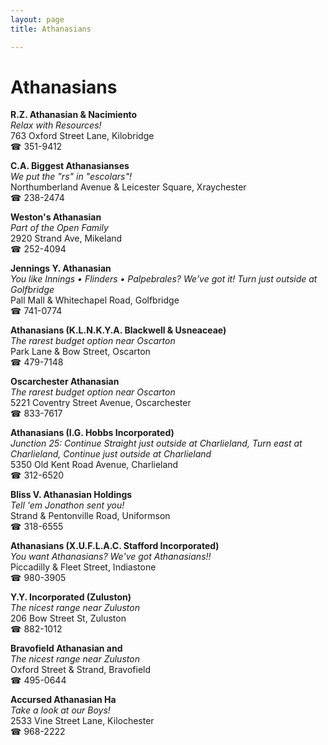 ```yaml
---
layout: page 
title: Athanasians

---
```



# Athanasians


 **R.Z. Athanasian & Nacimiento**  
_Relax with Resources!_  
763 Oxford Street Lane, Kilobridge  
☎ 351-9412

**C.A. Biggest Athanasianses**  
_We put the "rs" in "escolars"!_  
Northumberland Avenue & Leicester Square, Xraychester  
☎ 238-2474

**Weston's Athanasian**  
_Part of the Open Family_  
2920 Strand Ave, Mikeland  
☎ 252-4094

**Jennings Y. Athanasian**  
_You like Innings • Flinders • Palpebrales? We've got it! 
Turn just outside at Golfbridge_  
Pall Mall & Whitechapel Road, Golfbridge  
☎ 741-0774

**Athanasians (K.L.N.K.Y.A. Blackwell & Usneaceae)**  
_The rarest budget option near Oscarton_  
Park Lane & Bow Street, Oscarton  
☎ 479-7148

**Oscarchester Athanasian**  
_The rarest budget option near Oscarton_  
5221 Coventry Street Avenue, Oscarchester  
☎ 833-7617

**Athanasians (I.G. Hobbs Incorporated)**  
_Junction 25: Continue Straight just outside at Charlieland, Turn east at Charlieland, Continue just outside at Charlieland_  
5350 Old Kent Road Avenue, Charlieland  
☎ 312-6520

**Bliss V. Athanasian Holdings**  
_Tell 'em Jonathon sent you!_  
Strand & Pentonville Road, Uniformson  
☎ 318-6555

**Athanasians (X.U.F.L.A.C. Stafford Incorporated)**  
_You want Athanasians? We've got Athanasians!!_  
Piccadilly & Fleet Street, Indiastone  
☎ 980-3905

**Y.Y. Incorporated (Zuluston)**  
_The nicest range near Zuluston_  
206 Bow Street St, Zuluston  
☎ 882-1012

**Bravofield Athanasian and**  
_The nicest range near Zuluston_  
Oxford Street & Strand, Bravofield  
☎ 495-0644

**Accursed Athanasian Ha**  
_Take a look at our Boys!_  
2533 Vine Street Lane, Kilochester  
☎ 968-2222

